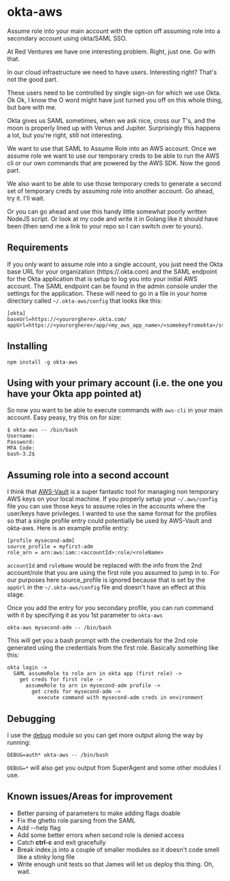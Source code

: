 # okta-aws

Assume role into your main account with the option off assuming role into a secondary account using okta/SAML SSO.

At Red Ventures we have one interesting problem. Right, just one. Go with that.

In our cloud infrastructure we need to have users. Interesting right? That's not the good part.

These users need to be controlled by single sign-on for which we use Okta. Ok Ok, I know the O word might have just turned you off on this whole thing, but bare with me.

Okta gives us SAML sometimes, when we ask nice, cross our T's, and the moon is properly lined up with Venus and Jupiter. Surprisingly this happens a lot, but you're right, still not interesting.

We want to use that SAML to Assume Role into an AWS account. Once we assume role we want to use our temporary creds to be able to run the AWS cli or our own commands that are powered by the AWS SDK. Now the good part.

We also want to be able to use those temporary creds to generate a second set of temporary creds by assuming role into another account. Go ahead, try it. I'll wait.

Or you can go ahead and use this handy little somewhat poorly written NodeJS script. Or look at my code and write it in Golang like it should have been (then send me a link to your repo so I can switch over to yours).

## Requirements
If you only want to assume role into a single account, you just need the Okta base URL for your organization (https://<yourorgname>.okta.com) and the SAML endpoint for the Okta application that is setup to log you into your initial AWS account. The SAML endpoint can be found in the admin console under the settings for the application. These will need to go in a file in your home directory called `~/.okta-aws/config` that looks like this:

```
[okta]
baseUrl=https://<yourorghere>.okta.com/
appUrl=https://<yourorghere>/app/<my_aws_app_name>/<somekeyfromokta>/sso/saml
```

## Installing

```
npm install -g okta-aws
```

## Using with your primary account (i.e. the one you have your Okta app pointed at)
So now you want to be able to execute commands with `aws-cli` in your main account. Easy peasy, try this on for size:

```
$ okta-aws -- /bin/bash
Username:
Password:
MFA Code:
bash-3.2$
```

## Assuming role into a second account

I think that [AWS-Vault](https://github.com/99designs/aws-vault) is a super fantastic tool for managing non temporary AWS keys on your local machine. If you properly setup your `~/.aws/config` file you can use those keys to assume roles in the accounts where the user/keys have privileges. I wanted to use the same format for the profiles so that a single profile entry could potentially be used by AWS-Vault and okta-aws. Here is an example profile entry:

```
[profile mysecond-adm]
source_profile = myfirst-adm
role_arn = arn:aws:iam::<accountId>:role/<roleName>
```

`accountId` and `roleName` would be replaced with the info from the 2nd account/role that you are using the first role you assumed to jump in to. For our purposes here source_profile is ignored because that is set by the `appUrl` in the `~/.okta-aws/config` file and doesn't have an effect at this stage.

Once you add the entry for you secondary profile, you can run command with it by specifying it as you 1st parameter to `okta-aws`

```
okta-aws mysecond-adm -- /bin/bash
```

This will get you a bash prompt with the credentials for the 2nd role generated using the credentials from the first role. Basically something like this:

```
okta login ->
  SAML assumeRole to role arn in okta app (first role) ->
    get creds for first role ->
      assumeRole to arn in mysecond-adm profile ->
        get creds for mysecond-adm ->
          execute command with mysecond-adm creds in environment
```

## Debugging

I use the [debug](https://www.npmjs.com/package/debug) module so you can get more output along the way by running:

```
DEBUG=auth* okta-aws -- /bin/bash
```

`DEBUG=*` will also get you output from SuperAgent and some other modules I use.

## Known issues/Areas for improvement
  * Better parsing of parameters to make adding flags doable
  * Fix the ghetto role parsing from the SAML
  * Add --help flag
  * Add some better errors when second role is denied access
  * Catch **ctrl-c** and exit gracefully
  * Break index.js into a couple of smaller modules so it doesn't code smell like a stinky long file
  * Write enough unit tests so that James will let us deploy this thing. Oh, wait.
